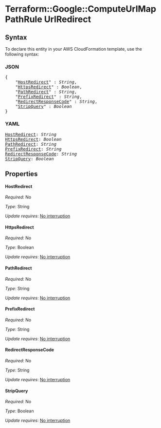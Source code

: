 # Terraform::Google::ComputeUrlMap PathRule UrlRedirect

## Syntax

To declare this entity in your AWS CloudFormation template, use the following syntax:

### JSON

<pre>
{
    "<a href="#hostredirect" title="HostRedirect">HostRedirect</a>" : <i>String</i>,
    "<a href="#httpsredirect" title="HttpsRedirect">HttpsRedirect</a>" : <i>Boolean</i>,
    "<a href="#pathredirect" title="PathRedirect">PathRedirect</a>" : <i>String</i>,
    "<a href="#prefixredirect" title="PrefixRedirect">PrefixRedirect</a>" : <i>String</i>,
    "<a href="#redirectresponsecode" title="RedirectResponseCode">RedirectResponseCode</a>" : <i>String</i>,
    "<a href="#stripquery" title="StripQuery">StripQuery</a>" : <i>Boolean</i>
}
</pre>

### YAML

<pre>
<a href="#hostredirect" title="HostRedirect">HostRedirect</a>: <i>String</i>
<a href="#httpsredirect" title="HttpsRedirect">HttpsRedirect</a>: <i>Boolean</i>
<a href="#pathredirect" title="PathRedirect">PathRedirect</a>: <i>String</i>
<a href="#prefixredirect" title="PrefixRedirect">PrefixRedirect</a>: <i>String</i>
<a href="#redirectresponsecode" title="RedirectResponseCode">RedirectResponseCode</a>: <i>String</i>
<a href="#stripquery" title="StripQuery">StripQuery</a>: <i>Boolean</i>
</pre>

## Properties

#### HostRedirect

_Required_: No

_Type_: String

_Update requires_: [No interruption](https://docs.aws.amazon.com/AWSCloudFormation/latest/UserGuide/using-cfn-updating-stacks-update-behaviors.html#update-no-interrupt)

#### HttpsRedirect

_Required_: No

_Type_: Boolean

_Update requires_: [No interruption](https://docs.aws.amazon.com/AWSCloudFormation/latest/UserGuide/using-cfn-updating-stacks-update-behaviors.html#update-no-interrupt)

#### PathRedirect

_Required_: No

_Type_: String

_Update requires_: [No interruption](https://docs.aws.amazon.com/AWSCloudFormation/latest/UserGuide/using-cfn-updating-stacks-update-behaviors.html#update-no-interrupt)

#### PrefixRedirect

_Required_: No

_Type_: String

_Update requires_: [No interruption](https://docs.aws.amazon.com/AWSCloudFormation/latest/UserGuide/using-cfn-updating-stacks-update-behaviors.html#update-no-interrupt)

#### RedirectResponseCode

_Required_: No

_Type_: String

_Update requires_: [No interruption](https://docs.aws.amazon.com/AWSCloudFormation/latest/UserGuide/using-cfn-updating-stacks-update-behaviors.html#update-no-interrupt)

#### StripQuery

_Required_: No

_Type_: Boolean

_Update requires_: [No interruption](https://docs.aws.amazon.com/AWSCloudFormation/latest/UserGuide/using-cfn-updating-stacks-update-behaviors.html#update-no-interrupt)

